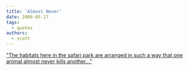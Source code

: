```yaml
---
title: 'Almost Never'
date: 2006-05-17
tags:
  - quotes
authors:
  - scott
---
```


["The habitats here in the safari park are arranged in such a way that one animal almost never kills another..."](http://edition.cnn.com/2006/WORLD/europe/05/16/bear.monkey.ap/)
